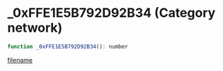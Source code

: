 # _0xFFE1E5B792D92B34 (Category network)

```js
function _0xFFE1E5B792D92B34(): number
```

[filename](_0xFFE1E5B792D92B34_m.md ':include')